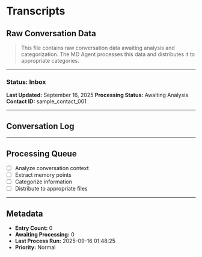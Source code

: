 # Transcripts

## Raw Conversation Data

> This file contains raw conversation data awaiting analysis and categorization.
> The MD Agent processes this data and distributes it to appropriate categories.

---

### Status: Inbox

**Last Updated:** September 16, 2025
**Processing Status:** Awaiting Analysis
**Contact ID:** sample_contact_001

---

## Conversation Log

<!-- New conversations will appear here -->

---

## Processing Queue

- [ ] Analyze conversation context
- [ ] Extract memory points
- [ ] Categorize information
- [ ] Distribute to appropriate files

---

## Metadata

- **Entry Count:** 0
- **Awaiting Processing:** 0
- **Last Process Run:** 2025-09-16 01:48:25
- **Priority:** Normal
